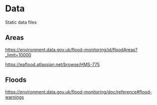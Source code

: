 # Data

Static data files

## Areas

https://environment.data.gov.uk/flood-monitoring/id/floodAreas?_limit=10000

https://eaflood.atlassian.net/browse/HMS-775

## Floods

https://environment.data.gov.uk/flood-monitoring/doc/reference#flood-warnings
